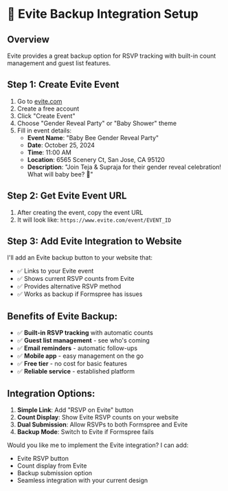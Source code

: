 # 📧 Evite Backup Integration Setup

## Overview
Evite provides a great backup option for RSVP tracking with built-in count management and guest list features.

## Step 1: Create Evite Event
1. Go to [evite.com](https://evite.com)
2. Create a free account
3. Click "Create Event"
4. Choose "Gender Reveal Party" or "Baby Shower" theme
5. Fill in event details:
   - **Event Name**: "Baby Bee Gender Reveal Party"
   - **Date**: October 25, 2024
   - **Time**: 11:00 AM
   - **Location**: 6565 Scenery Ct, San Jose, CA 95120
   - **Description**: "Join Teja & Supraja for their gender reveal celebration! What will baby bee? 🐝"

## Step 2: Get Evite Event URL
1. After creating the event, copy the event URL
2. It will look like: `https://www.evite.com/event/EVENT_ID`

## Step 3: Add Evite Integration to Website
I'll add an Evite backup button to your website that:
- ✅ Links to your Evite event
- ✅ Shows current RSVP counts from Evite
- ✅ Provides alternative RSVP method
- ✅ Works as backup if Formspree has issues

## Benefits of Evite Backup:
- ✅ **Built-in RSVP tracking** with automatic counts
- ✅ **Guest list management** - see who's coming
- ✅ **Email reminders** - automatic follow-ups
- ✅ **Mobile app** - easy management on the go
- ✅ **Free tier** - no cost for basic features
- ✅ **Reliable service** - established platform

## Integration Options:
1. **Simple Link**: Add "RSVP on Evite" button
2. **Count Display**: Show Evite RSVP counts on your website
3. **Dual Submission**: Allow RSVPs to both Formspree and Evite
4. **Backup Mode**: Switch to Evite if Formspree fails

Would you like me to implement the Evite integration? I can add:
- Evite RSVP button
- Count display from Evite
- Backup submission option
- Seamless integration with your current design
